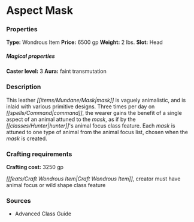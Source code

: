﻿---
Title: "Aspect Mask"
Type: "Wondrous Item"
Price: "6500 gp"
Weight: "2 lbs."
Slot: "Head"
Caster level: "3"
Aura: "faint transmutation"
Description: |
  "This leather mask is vaguely animalistic, and is inlaid with various primitive designs. Three times per day on command, the wearer gains the benefit of a single aspect of an animal attuned to the mask, as if by the hunter's animal focus class feature. Each mask is attuned to one type of animal from the animal focus list, chosen when the mask is created."
Crafting cost: "3250 gp"
Sources: "['Advanced Class Guide']"
---

# Aspect Mask

### Properties

**Type:** Wondrous Item **Price:** 6500 gp **Weight:** 2 lbs. **Slot:** Head

##### Magical properties

**Caster level:** 3 **Aura:** faint transmutation

### Description

This leather _[[items/Mundane/Mask|mask]]_ is vaguely animalistic, and is inlaid with various primitive designs. Three times per day on _[[spells/Command|command]]_, the wearer gains the benefit of a single aspect of an animal attuned to the _mask_, as if by the _[[classes/Hunter|hunter]]_'s animal focus class feature. Each _mask_ is attuned to one type of animal from the animal focus list, chosen when the _mask_ is created.

### Crafting requirements

**Crafting cost:** 3250 gp

_[[feats/Craft Wondrous Item|Craft Wondrous Item]]_, creator must have animal focus or wild shape class feature

### Sources

* Advanced Class Guide
